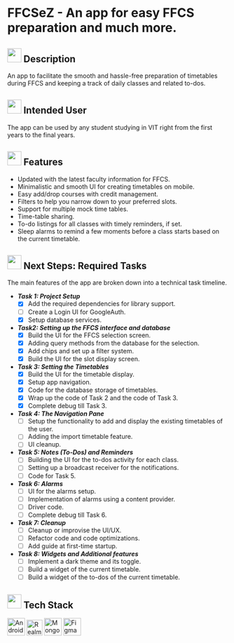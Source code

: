 # FFCSeZ - An app for easy FFCS preparation and much more.

## <img src="https://openclipart.org/download/307315/1538154643.svg" width="32" height="32"> Description
An app to facilitate the smooth and hassle-free preparation of timetables during FFCS and keeping a track of daily classes and related to-dos.

## <img src="https://cdn.iconscout.com/icon/free/png-512/laptop-user-1-1179329.png" width="32" height="32"> Intended User
The app can be used by any student studying in VIT right from the first years to the final years.

## <img src="https://noveltypharma.eu/wp-content/uploads/2020/10/icon_novel_ingredients.png" width="32" height="32"> Features
- Updated with the latest faculty information for FFCS.
- Minimalistic and smooth UI for creating timetables on mobile.
- Easy add/drop courses with credit management.
- Filters to help you narrow down to your preferred slots.
- Support for multiple mock time tables.
- Time-table sharing.
- To-do listings for all classes with timely reminders, if set.
- Sleep alarms to remind a few moments before a class starts based on the current timetable.

## <img src="https://image.flaticon.com/icons/png/512/1632/1632633.png" width="32" height="32"> Next Steps: Required Tasks
The main features of the app are broken down into a technical task timeline.

- <strong><em> Task 1: Project Setup </em></strong>
  - [x] Add the required dependencies for library support.
  - [ ] Create a Login UI for GoogleAuth.
  - [x] Setup database services.

- <strong><em> Task2: Setting up the FFCS interface and database </em></strong>
  - [x] Build the UI for the FFCS selection screen.
  - [x] Adding query methods from the database for the selection. 
  - [x] Add chips and set up a filter system.
  - [x] Build the UI for the slot display screen.

- <strong><em> Task 3: Setting the Timetables </em></strong>
  - [x] Build the UI for the timetable display.
  - [x] Setup app navigation.
  - [x] Code for the database storage of timetables.
  - [x] Wrap up the code of Task 2 and the code of Task 3.
  - [x] Complete debug till Task 3. 

- <strong><em> Task 4: The Navigation Pane </em></strong>
  - [ ] Setup the functionality to add and display the existing timetables of the user.
  - [ ] Adding the import timetable feature.
  - [ ] UI cleanup.

- <strong><em> Task 5: Notes (To-Dos) and Reminders </em></strong>
  - [ ] Building the UI for the to-dos activity for each class.
  - [ ] Setting up a broadcast receiver for the notifications.
  - [ ] Code for Task 5.

- <strong><em> Task 6: Alarms </em></strong>
  - [ ] UI for the alarms setup.
  - [ ] Implementation of alarms using a content provider.
  - [ ] Driver code.
  - [ ] Complete debug till Task 6.

- <strong><em> Task 7: Cleanup </em></strong>
  - [ ] Cleanup or improvise the UI/UX.
  - [ ] Refactor code and code optimizations.
  - [ ] Add guide at first-time startup.

- <strong><em> Task 8: Widgets and Additional features </em></strong>
  - [ ] Implement a dark theme and its toggle.
  - [ ] Build a widget of the current timetable.
  - [ ] Build a widget of the to-dos of the current timetable.

## <img src="https://techstackapps.com/media/2019/11/TechStackApps-logo-icon.png" width="32" height="32"> Tech Stack
<img src="https://2.bp.blogspot.com/-tzm1twY_ENM/XlCRuI0ZkRI/AAAAAAAAOso/BmNOUANXWxwc5vwslNw3WpjrDlgs9PuwQCLcBGAsYHQ/s1600/pasted%2Bimage%2B0.png" width="40" height="40" alt="Android Studio"> <img src="https://symbols-electrical.getvecta.com/stencil_261/26_mongodb-realm.8095f50267.png" width="36" height="36" alt="Realm"> <img src="https://img.icons8.com/color/452/mongodb.png" width="40" height="40" alt="MongoDB Atlas"> <img src="https://i.pinimg.com/originals/a5/58/b4/a558b426cb8973523f37bbed94cf0f09.png" width="40" height="40" alt="Figma">
